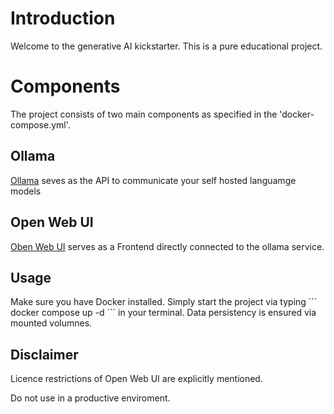 # Introduction 

Welcome to the generative AI kickstarter. This is a pure educational project. 

# Components

The project consists of two main components as specified in the 'docker-compose.yml'.  

## Ollama 
[Ollama](https://ollama.com/) seves as the API to communicate your self hosted languamge models 

## Open Web UI 

[Oben Web UI](https://openwebui.com/) serves as a Frontend directly connected to the ollama service. 

## Usage 

Make sure you have Docker installed. Simply start the project via typing
´´´
docker compose up -d 
´´´
in your terminal. Data persistency is ensured via mounted volumnes. 

## Disclaimer 

Licence restrictions of Open Web UI are explicitly mentioned. 

Do not use in a productive enviroment. 
